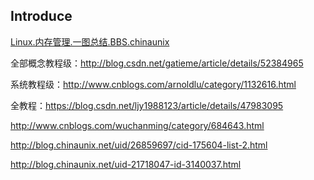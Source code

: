 ## Introduce

[Linux.内存管理.一图总结.BBS.chinaunix](http://bbs.chinaunix.net/thread-3760371-1-1.html)

全部概念教程级：http://blog.csdn.net/gatieme/article/details/52384965

系统教程级：http://www.cnblogs.com/arnoldlu/category/1132616.html

全教程：https://blog.csdn.net/ljy1988123/article/details/47983095

http://www.cnblogs.com/wuchanming/category/684643.html

http://blog.chinaunix.net/uid/26859697/cid-175604-list-2.html

http://blog.chinaunix.net/uid-21718047-id-3140037.html